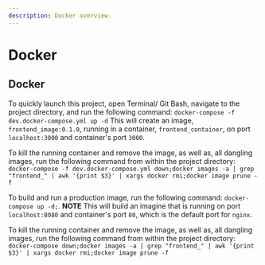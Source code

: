 ```yaml
---
description: Docker overview.
---
```


# Docker

## Docker

To quickly launch this project, open Terminal/ Git Bash, navigate to the project directory, and run the following command: `docker-compose -f dev.docker-compose.yml up -d` This will create an image, `frontend_image:0.1.0`, running in a container, `frontend_container`, on port `localhost:3000` and container's port `3000`.

To kill the running container and remove the image, as well as, all dangling images, run the following command from within the project directory: `docker-compose -f dev.docker-compose.yml down;docker images -a | grep "frontend_" | awk '{print $3}' | xargs docker rmi;docker image prune -f`

To build and run a production image, run the following command: `docker-compose up -d;`. **NOTE** This will build an imagine that is running on port `localhost:8080` and container's port `80`, which is the default port for `nginx`.

To kill the running container and remove the image, as well as, all dangling images, run the following command from within the project directory: `docker-compose down;docker images -a | grep "frontend_" | awk '{print $3}' | xargs docker rmi;docker image prune -f`

